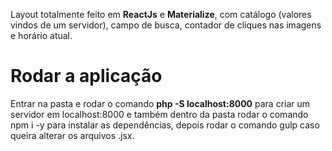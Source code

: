 
Layout totalmente feito em **ReactJs** e **Materialize**, com catálogo (valores vindos de um servidor), campo de busca, contador de cliques nas imagens e horário atual.


# Rodar a aplicação

Entrar na pasta e rodar o comando **php -S localhost:8000** para criar um servidor em localhost:8000 e também dentro da pasta rodar o comando npm i -y para instalar as dependências, depois rodar o comando gulp caso queira alterar os arquivos .jsx. 
